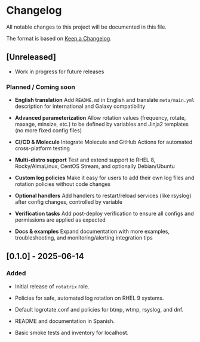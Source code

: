 # Changelog

All notable changes to this project will be documented in this file.

The format is based on [Keep a Changelog](https://keepachangelog.com/en/1.0.0/).

## [Unreleased]

- Work in progress for future releases

### Planned / Coming soon

- **English translation**
  Add `README.md` in English and translate `meta/main.yml` description for international and Galaxy compatibility

- **Advanced parameterization**
  Allow rotation values (frequency, rotate, maxage, minsize, etc.) to be defined by variables and Jinja2 templates (no more fixed config files)

- **CI/CD & Molecule**
  Integrate Molecule and GitHub Actions for automated cross-platform testing

- **Multi-distro support**
  Test and extend support to RHEL 8, Rocky/AlmaLinux, CentOS Stream, and optionally Debian/Ubuntu

- **Custom log policies**
  Make it easy for users to add their own log files and rotation policies without code changes

- **Optional handlers**
  Add handlers to restart/reload services (like rsyslog) after config changes, controlled by variable

- **Verification tasks**
  Add post-deploy verification to ensure all configs and permissions are applied as expected

- **Docs & examples**
  Expand documentation with more examples, troubleshooting, and monitoring/alerting integration tips

## [0.1.0] - 2025-06-14

### Added

- Initial release of `rotatrix` role.

- Policies for safe, automated log rotation on RHEL 9 systems.

- Default logrotate.conf and policies for btmp, wtmp, rsyslog, and dnf.

- README and documentation in Spanish.

- Basic smoke tests and inventory for localhost.


